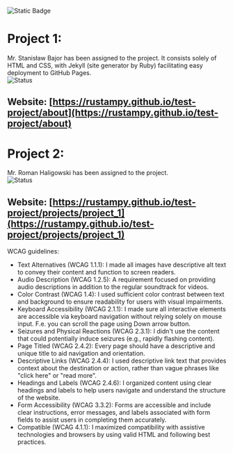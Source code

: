 ![Static Badge](https://img.shields.io/badge/student%20id-17915-blue)

# Project 1:
Mr. Stanisław Bajor has been assigned to the project. It consists solely of HTML and CSS, with Jekyll (site generator by Ruby) facilitating easy
deployment to GitHub Pages.  
![Status](https://img.shields.io/badge/Status-Active-green)

## Website: [https://rustampy.github.io/test-project/about](https://rustampy.github.io/test-project/about)


# Project 2:
Mr. Roman Haligowski has been assigned to the project.   
![Status](https://img.shields.io/badge/Status-Active-green)

## Website: [https://rustampy.github.io/test-project/projects/project_1](https://rustampy.github.io/test-project/projects/project_1)
WCAG guidelines:
* Text Alternatives (WCAG 1.1.1): I made all images have descriptive alt text to convey their content and function to screen readers.
* Audio Description (WCAG 1.2.5): A requirement focused on providing audio descriptions in addition to the regular soundtrack for videos.
* Color Contrast (WCAG 1.4): I used sufficient color contrast between text and background to ensure readability for users with visual impairments.
* Keyboard Accessibility (WCAG 2.1.1): I made sure all interactive elements are accessible via keyboard navigation without relying solely on mouse input. F.e. you can scroll the page using Down arrow button.
* Seizures and Physical Reactions (WCAG 2.3.1): I didn't use the content that could potentially induce seizures (e.g., rapidly flashing content).
* Page Titled (WCAG 2.4.2): Every page should have a descriptive and unique title to aid navigation and orientation.
* Descriptive Links (WCAG 2.4.4): I used descriptive link text that provides context about the destination or action, rather than vague phrases like "click here" or "read more".
* Headings and Labels (WCAG 2.4.6): I organized content using clear headings and labels to help users navigate and understand the structure of the website.
* Form Accessibility (WCAG 3.3.2): Forms are accessible and include clear instructions, error messages, and labels associated with form fields to assist users in completing them accurately.
* Compatible (WCAG 4.1.1): I maximized compatibility with assistive technologies and browsers by using valid HTML and following best practices.

